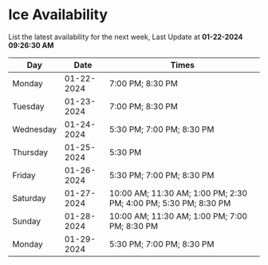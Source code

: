 # Ice Availability

List the latest availability for the next week, Last Update at **01-22-2024 09:26:30 AM**

| Day         | Date        | Times       |
| ----------- | ----------- | ----------- |
|Monday|01-22-2024|7:00 PM; 8:30 PM|
|Tuesday|01-23-2024|7:00 PM; 8:30 PM|
|Wednesday|01-24-2024|5:30 PM; 7:00 PM; 8:30 PM|
|Thursday|01-25-2024|5:30 PM|
|Friday|01-26-2024|5:30 PM; 7:00 PM; 8:30 PM|
|Saturday|01-27-2024|10:00 AM; 11:30 AM; 1:00 PM; 2:30 PM; 4:00 PM; 5:30 PM; 8:30 PM|
|Sunday|01-28-2024|10:00 AM; 11:30 AM; 1:00 PM; 7:00 PM; 8:30 PM|
|Monday|01-29-2024|5:30 PM; 7:00 PM; 8:30 PM|
